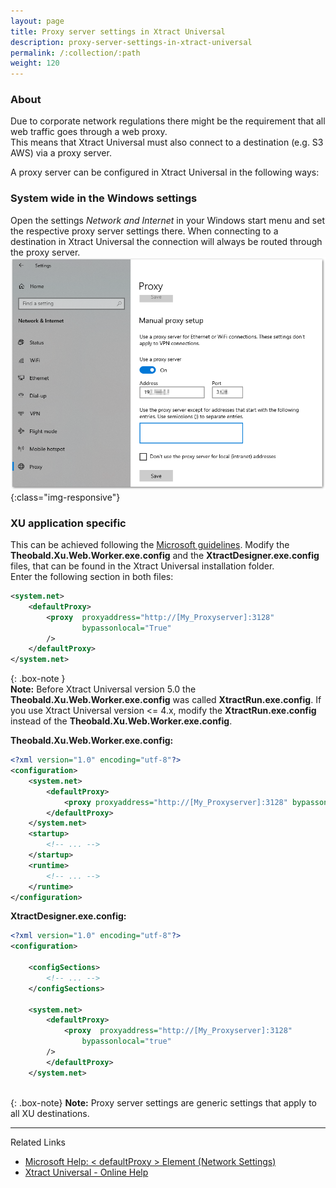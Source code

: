 ```yaml
---
layout: page
title: Proxy server settings in Xtract Universal
description: proxy-server-settings-in-xtract-universal
permalink: /:collection/:path
weight: 120
---
```


### About ###
Due to corporate network regulations there might be the requirement that all web traffic goes through a web proxy. <br>
This means that Xtract Universal must also connect to a destination (e.g. S3 AWS) via a proxy server. <br>

A proxy server can be configured in Xtract Universal in the following ways: 

### System wide in the Windows settings ###
Open the settings *Network and Internet* in your Windows start menu and set the respective proxy server settings there. 
When connecting to a destination in Xtract Universal the connection will always be routed through the proxy server. 
![XU-proxy-settings-01](/img/contents/xu/xu-proxy-settings-01.png){:class="img-responsive"}

### XU application specific ###
This can be achieved following the [Microsoft guidelines](https://docs.microsoft.com/en-us/dotnet/framework/network-programming/proxy-configuration).
Modify the **Theobald.Xu.Web.Worker.exe.config** and the **XtractDesigner.exe.config** files, that can be found in the Xtract Universal installation folder. <br>
Enter the following section in both files: 
```xml
<system.net>
    <defaultProxy>
        <proxy  proxyaddress="http://[My_Proxyserver]:3128"
                bypassonlocal="True"
        />
    </defaultProxy>
</system.net>
```

{: .box-note }																   
**Note:** Before Xtract Universal version 5.0 the **Theobald.Xu.Web.Worker.exe.config** was called **XtractRun.exe.config**.
If you use Xtract Universal version <= 4.x, modify the **XtractRun.exe.config** instead of the **Theobald.Xu.Web.Worker.exe.config**.

**Theobald.Xu.Web.Worker.exe.config:**
```xml
<?xml version="1.0" encoding="utf-8"?>
<configuration>
    <system.net>
        <defaultProxy>
            <proxy proxyaddress="http://[My_Proxyserver]:3128" bypassonlocal="true" />
        </defaultProxy>
    </system.net>
    <startup>
        <!-- ... -->
    </startup>
    <runtime>
        <!-- ... -->
    </runtime>
</configuration>
```
**XtractDesigner.exe.config:**
```xml
<?xml version="1.0" encoding="utf-8"?>
<configuration>
​
	<configSections>
		<!-- ... -->
	</configSections>
​
	<system.net>  
		<defaultProxy>  
			<proxy  proxyaddress="http://[My_Proxyserver]:3128"
                bypassonlocal="true"  
        />  
		</defaultProxy>  
	</system.net>
	
```

{: .box-note}
**Note:** Proxy server settings are generic settings that apply to all XU destinations.  

*****
Related Links
- [Microsoft Help: < defaultProxy > Element (Network Settings)](https://docs.microsoft.com/en-us/dotnet/framework/configure-apps/file-schema/network/defaultproxy-element-network-settings)
- [Xtract Universal - Online Help](https://help.theobald-software.com/en/xtract-universal/)












